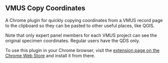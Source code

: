 ## VMUS Copy Coordinates

A Chrome plugin for quickly copying coordinates from a VMUS record page to the clipboard so they can be pasted to other useful places, like QGIS.

Note that only expert panel members for each VMUS project can see the original specimen coordinates. Regular users have the QDS only. 

To use this plugin in your Chrome browser, visit the [extension page on the Chrome Web Store](https://chromewebstore.google.com/detail/vmus-copy-coordinates/aefnjabacdmpaoghhdbicihnpaabenmi) and install it from there. 